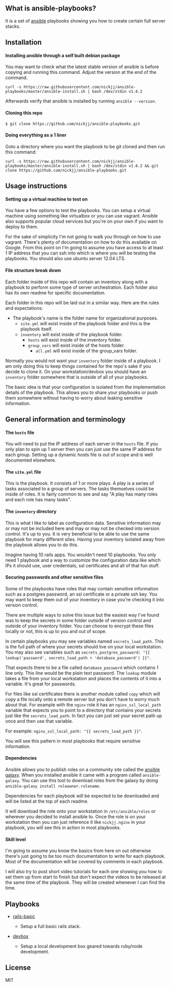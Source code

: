 ## What is ansible-playbooks?

It is a set of [ansible](http://www.ansible.com/home) playbooks showing you how to create certain full server stacks.

## Installation

#### Installing ansible through a self built debian package

You may want to check what the latest stable version of ansible is before copying and running this command. Adjust the version at the end of the command.

`curl -s https://raw.githubusercontent.com/nickjj/ansible-playbooks/master/ansible-install.sh | bash /dev/stdin v1.6.2`

Afterwards verify that ansible is installed by running `ansible --version`.

#### Cloning this repo

`$ git clone https://github.com/nickjj/ansible-playbooks.git`

#### Doing everything as a 1 liner

Goto a directory where you want the playbook to be git cloned and then run this command:

`curl -s https://raw.githubusercontent.com/nickjj/ansible-playbooks/master/ansible-install.sh | bash /dev/stdin v1.6.2 && git clone https://github.com/nickjj/ansible-playbooks.git`

## Usage instructions

#### Setting up a virtual machine to test on

You have a few options to test the playbooks. You can setup a virtual machine using something like virtualbox or you can use vagrant. Ansible also supports popular cloud services but you're on your own if you want to deploy to them.

For the sake of simplicity I'm not going to walk you through on how to use vagrant. There's plenty of documentation on how to do this available on Google. From this point on I'm going to assume you have access to at least 1 IP address that you can ssh into which is where you will be testing the playbooks. You should also use ubuntu server 12.04 LTS.

#### File structure break down

Each folder inside of this repo will contain an inventory along with a playbook to perform some type of server orchestration. Each folder also has its own readme for specific documentation.

Each folder in this repo will be laid out in a similar way. Here are the rules and expectations:

- The playbook's name is the folder name for organizational purposes.
  - `site.yml` will exist inside of the playbook folder and this is the playbook itself.
  - `inventory` will exist inside of the playbook folder.
    - `hosts` will exist inside of the inventory folder.
    - `group_vars` will exist inside of the hosts folder.
      - `all.yml` will exist inside of the group_vars folder.

Normally you would not want your `inventory` folder inside of a playbook. I am only doing this to keep things contained for the repo's sake if you decide to clone it. On your workstation/devbox you should have an `inventory` folder somewhere that is outside of all of your playbooks.

The basic idea is that your configuration is isolated from the implementation details of the playbook. This allows you to share your playbooks or push them somewhere without having to worry about leaking sensitive information.

## General information and terminology

#### The `hosts` file

You will need to put the IP address of each server in the `hosts` file. If you only plan to spin up 1 server then you can just use the same IP address for each group. Setting up a dynamic hosts file is out of scope and is well documented elsewhere.

#### The `site.yml` file

This is the playbook. It consists of 1 or more plays. A play is a series of tasks associated to a group of servers. The tasks themselves could be inside of roles. It is fairly common to see and say "A play has many roles and each role has many tasks".

#### The `inventory` directory

This is what I like to label as configuration data. Sensitive information may or may not be included here and may or may not be checked into version control. It's up to you. It is very beneficial to be able to use the same playbook for many different sites. Having your inventory isolated away from the playbook allows you to do this.

Imagine having 10 rails apps. You wouldn't need 10 playbooks. You only need 1 playbook and a way to customize the configuration data like which IPs it should use, user credentials, ssl certificates and all of that fun stuff.

#### Securing passwords and other sensitive files

Some of the playbooks have roles that may contain sensitive information such as a postgres password, an ssl certificate or a private ssh key. You may want to keep them out of your inventory in case you're checking it into version control.

There are multiple ways to solve this issue but the easiest way I've found was to keep the secrets in some folder outside of version control and outside of your inventory folder. You can choose to encrypt these files locally or not, this is up to you and out of scope.

In certain playbooks you may see variables named `secrets_load_path`. This is the full path of where your secrets should live on your local workstation. You may also see variables such as `secrets_postgres_password: "{{ lookup('password', secrets_load_path + 'database_password') }}"`.

That expects there to be a file called `database_password` which contains 1 line only. This line would be the plain text password. The `lookup` module takes a file from your local workstation and places the contents of it into a variable. It's great for passwords.

For files like ssl certificates there is another module called `copy` which will copy a file locally onto a remote server but you don't have to worry much about that. For example with the `nginx` role it has an `nginx_ssl_local_path` variable that expects you to point to a directory that contains your secrets just like the `secrets_load_path`. In fact you can just set your secret path up once and then use that variable.

For example: `nginx_ssl_local_path: "{{ secrets_load_path }}"`.

You will see this pattern in most playbooks that require sensitive information.

#### Dependencies

Ansible allows you to publish roles on a community site called the [ansible galaxy](https://galaxy.ansible.com/). When you installed ansible it came with a program called `ansible-galaxy`. You can use this tool to download roles from the galaxy by doing `ansible-galaxy install roleowner.rolename`.

Dependencies for each playbook will be expected to be downloaded and will be listed at the top of each readme.

It will download the role onto your workstation in `/etc/ansible/roles` or wherever you decided to install ansible to. Once the role is on your workstation then you can just reference it like `nickjj.nginx` in your playbook, you will see this in action in most playbooks.

#### Skill level

I'm going to assume you know the basics from here on out otherwise there's just going to be too much documentation to write for each playbook. Most of the documentation will be covered by comments in each playbook.

I will also try to post short video tutorials for each one showing you how to set them up from start to finish but don't expect the videos to be released at the same time of the playbook. They will be created whenever I can find the time.

## Playbooks

- [rails-basic](https://github.com/nickjj/ansible-playbooks/tree/master/rails-basic)
  - Setup a full basic rails stack.

- [devbox](https://github.com/nickjj/ansible-playbooks/tree/master/devbox)
  - Setup a local development box geared towards ruby/node development.

## License

MIT